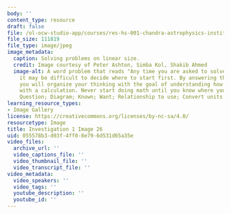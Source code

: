 ```yaml
---
body: ''
content_type: resource
draft: false
file: /ol-ocw-studio-app/courses/res-hs-001-chandra-astrophysics-institute/mithfh_chandra_inv1_lnsol1.jpg
file_size: 111819
file_type: image/jpeg
image_metadata:
  caption: Solving problems on linear size.
  credit: Image courtesy of Peter Ashton, Simba Kol, Shakib Ahmed
  image-alt: A word problem that reads "Any time you are asked to solve a problem,
    it may be difficult to decide where to start first. By answering these questions,
    you will organize your thinking with the goal of understanding how to proceed
    with a calculation. Never start doing math until you know where you're going!
    Question; Diagram; Known; Want; Relationship to use; Convert units
learning_resource_types:
- Image Gallery
license: https://creativecommons.org/licenses/by-nc-sa/4.0/
resourcetype: Image
title: Investigation 1 Image 26
uid: 055578b3-d03f-4ff0-8e79-6d531d65a35e
video_files:
  archive_url: ''
  video_captions_file: ''
  video_thumbnail_file: ''
  video_transcript_file: ''
video_metadata:
  video_speakers: ''
  video_tags: ''
  youtube_description: ''
  youtube_id: ''
---
```

